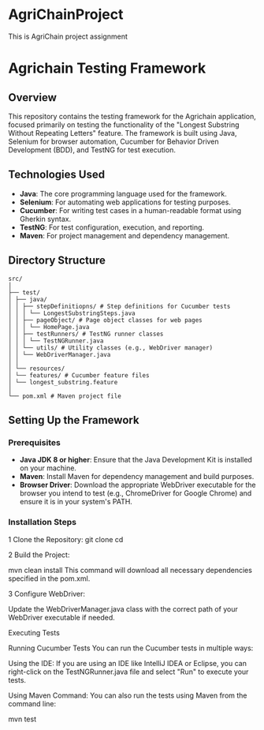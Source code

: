 # AgriChainProject
This is AgriChain project assignment


# Agrichain Testing Framework

## Overview

This repository contains the testing framework for the Agrichain application, focused primarily on
testing the functionality of the "Longest Substring Without Repeating Letters" feature.
The framework is built using Java, Selenium for browser automation,
Cucumber for Behavior Driven Development (BDD), and TestNG for test execution.

## Technologies Used

- **Java**: The core programming language used for the framework.
- **Selenium**: For automating web applications for testing purposes.
- **Cucumber**: For writing test cases in a human-readable format using Gherkin syntax.
- **TestNG**: For test configuration, execution, and reporting.
- **Maven**: For project management and dependency management.

## Directory Structure
```
src/
│
├── test/
│ ├── java/
│ │ ├── stepDefinitiopns/ # Step definitions for Cucumber tests
│ │ │ └── LongestSubstringSteps.java
│ │ ├── pageObject/ # Page object classes for web pages
│ │ │ └── HomePage.java
│ │ ├── testRunners/ # TestNG runner classes
│ │ │ └── TestNGRunner.java
│ │ └── utils/ # Utility classes (e.g., WebDriver manager)
│ │ └── WebDriverManager.java
│ │
│ └── resources/
│ └── features/ # Cucumber feature files
│ └── longest_substring.feature
│
└── pom.xml # Maven project file
```

## Setting Up the Framework

### Prerequisites

- **Java JDK 8 or higher**: Ensure that the Java Development Kit is installed on your machine.
- **Maven**: Install Maven for dependency management and build purposes.
- **Browser Driver**: Download the appropriate WebDriver executable for the browser you intend to test (e.g., ChromeDriver for Google Chrome) and ensure it is in your system's PATH.

### Installation Steps

1 Clone the Repository:
   git clone <repository-url>
   cd <repository-folder>

2 Build the Project:

   mvn clean install
   This command will download all necessary dependencies specified in the pom.xml.

3 Configure WebDriver:

   Update the WebDriverManager.java class with the correct path of your WebDriver executable if needed.

   Executing Tests

   Running Cucumber Tests
   You can run the Cucumber tests in multiple ways:

   Using the IDE:
   If you are using an IDE like IntelliJ IDEA or Eclipse,
   you can right-click on the TestNGRunner.java file and select "Run" to execute your tests.

   Using Maven Command:
   You can also run the tests using Maven from the command line:

   mvn test
